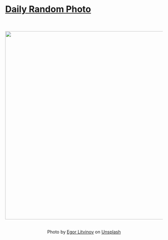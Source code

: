 # [Daily Random Photo](https://www.dailyrandomphoto.com/)

<div align="center">
  <br>
  <br>
  <a href="https://www.dailyrandomphoto.com/p/2024/2024-10-12/"><img src="https://images.unsplash.com/photo-1726551195923-346249e1c6b7?crop=entropy&cs=tinysrgb&fit=max&fm=jpg&ixid=M3w3NzUwOHwwfDF8cmFuZG9tfHx8fHx8fHx8MTcyODY5MzQ5Mnw&ixlib=rb-4.0.3&q=80&w=1080" width="600px"></a>
  <br>
  <br>
  <p class="has-text-grey">Photo by <a href="https://unsplash.com/@litvinov?utm_source=Daily%20Random%20Photo&amp;utm_medium=referral" target="_blank" rel="noopener noreferrer">Egor Litvinov</a> on <a href="https://unsplash.com/photos/a-close-up-of-a-bunch-of-white-flowers-bY7Cx6jW6OY?utm_source=Daily%20Random%20Photo&amp;utm_medium=referral" target="_blank" rel="noopener noreferrer">Unsplash</a></p>
</div>
